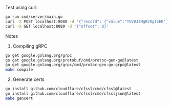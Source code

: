 Test using curl:

```bash
go run cmd/server/main.go
curl -X POST localhost:8080 -d '{"record": {"value":"TGV0J3MgR28gIzEK"}}'
curl -X GET localhost:8080 -d '{"offset": 0}'
```

Notes
1. Compiling gRPC
```bash
go get google.golang.org/grpc
go get google.golang.org/protobuf/cmd/protoc-gen-go@latest
go get google.golang.org/grpc/cmd/protoc-gen-go-grpc@latest
make compile
```

2. Generate certs
```bash
go install github.com/cloudflare/cfssl/cmd/cfssl@latest
go install github.com/cloudflare/cfssl/cmd/cfssljson@latest
make gencert
```